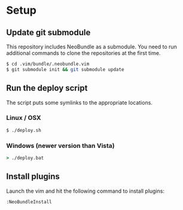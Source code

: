 # Setup
## Update git submodule
This repository includes NeoBundle as a submodule.
You need to run additional commands to clone the repositories at the first time.

```bash
$ cd .vim/bundle/.neobundle.vim
$ git submodule init && git submodule update
```

## Run the deploy script
The script puts some symlinks to the appropriate locations.

### Linux / OSX
```bash
$ ./deploy.sh
```

### Windows (newer version than Vista)
```cmd
> ./deploy.bat
```

## Install plugins
Launch the vim and hit the following command to install plugins:

```vim
:NeoBundleInstall
```
